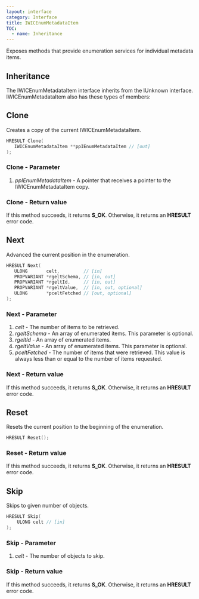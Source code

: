 ```yaml
---
layout: interface
category: Interface
title: IWICEnumMetadataItem
TOC:
  - name: Inheritance
---
```


Exposes methods that provide enumeration services for individual metadata items.

## Inheritance

The IWICEnumMetadataItem interface inherits from the IUnknown interface. IWICEnumMetadataItem also has these types of members:

## Clone

Creates a copy of the current IWICEnumMetadataItem.

```cpp
HRESULT Clone(
   IWICEnumMetadataItem **ppIEnumMetadataItem // [out]
);
```

### Clone - Parameter

1. *ppIEnumMetadataItem* - A pointer that receives a pointer to the IWICEnumMetadataItem copy.

### Clone - Return value

If this method succeeds, it returns **S_OK**. Otherwise, it returns an **HRESULT** error code.

## Next

Advanced the current position in the enumeration.

```cpp
HRESULT Next(
   ULONG       celt,         // [in]
   PROPVARIANT *rgeltSchema, // [in, out]
   PROPVARIANT *rgeltId,     // [in, out]
   PROPVARIANT *rgeltValue,  // [in, out, optional]
   ULONG       *pceltFetched // [out, optional]
);
```

### Next - Parameter

1. *celt* - The number of items to be retrieved.
2. *rgeltSchema* - An array of enumerated items. This parameter is optional.
3. *rgeltId* - An array of enumerated items.
4. *rgeltValue* - An array of enumerated items. This parameter is optional.
5. *pceltFetched* - The number of items that were retrieved. This value is always less than or equal to the number of items requested.

### Next - Return value

If this method succeeds, it returns **S_OK**. Otherwise, it returns an **HRESULT** error code.

## Reset

Resets the current position to the beginning of the enumeration.

```cpp
HRESULT Reset();
```

### Reset - Return value

If this method succeeds, it returns **S_OK**. Otherwise, it returns an **HRESULT** error code.

## Skip

Skips to given number of objects.

```cpp
HRESULT Skip(
    ULONG celt // [in]
);
```

### Skip - Parameter

1. *celt* - The number of objects to skip.

### Skip - Return value

If this method succeeds, it returns **S_OK**. Otherwise, it returns an **HRESULT** error code.
